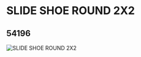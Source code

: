 # SLIDE SHOE ROUND 2X2
## 54196
![SLIDE SHOE ROUND 2X2](https://lc-www-live-s.legocdn.com/media/bricks/5/2/4278407.jpg)